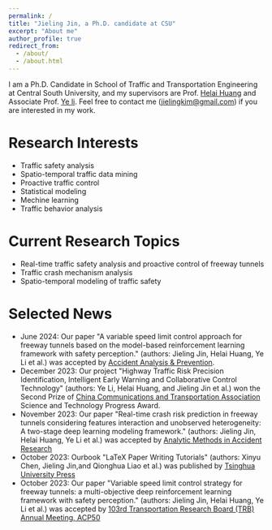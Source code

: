 ```yaml
---
permalink: /
title: "Jieling Jin, a Ph.D. candidate at CSU"
excerpt: "About me"
author_profile: true
redirect_from: 
  - /about/
  - /about.html
---
```


I am a Ph.D. Candidate in School of Traffic and Transportation Engineering at Central South University, and my supervisors are Prof. [Helai Huang](https://faculty.csu.edu.cn/huanghelai/zh_CN/index.htm) and Associate Prof. [Ye li](https://faculty.csu.edu.cn/liye/zh_CN/index.htm). Feel free to contact me (jielingkim@gmail.com) if you are interested in my work.

Research Interests
======
- Traffic safety analysis
- Spatio-temporal traffic data mining
- Proactive traffic control
- Statistical modeling
- Mechine learning
- Traffic behavior analysis

Current Research Topics
======
- Real-time traffic safety analysis and proactive control of freeway tunnels
- Traffic crash mechanism analysis
- Spatio-temporal modeling of traffic safety

Selected News
======
- June 2024: Our paper "A variable speed limit control approach for freeway tunnels based on the model-based reinforcement learning framework with safety perception." (authors: Jieling Jin, Helai Huang, Ye Li et al.) was accepted by [Accident Analysis & Prevention](https://www.sciencedirect.com/journal/accident-analysis-and-prevention).
- December 2023: Our project "Highway Traffic Risk Precision Identification, Intelligent Early Warning and Collaborative Control Technology" (authors: Ye Li, Helai Huang, and Jieling Jin  et al.) won the Second Prize of [China Communications and Transportation Association](https://www.cctaw.cn/)  Science and Technology Progress Award.
- November 2023: Our paper "Real-time crash risk prediction in freeway tunnels considering features interaction and unobserved heterogeneity: A two-stage deep learning modeling framework." (authors: Jieling Jin, Helai Huang, Ye Li et al.) was accepted by [Analytic Methods in Accident Research](https://www.sciencedirect.com/journal/analytic-methods-in-accident-research)
- October 2023: Ourbook "LaTeX Paper Writing Tutorials" (authors: Xinyu Chen, Jieling Jin,and Qionghua Liao et al.) was published by [Tsinghua University Press](http://www.tup.tsinghua.edu.cn/booksCenter/book_09090001.html)
- October 2023: Our paper "Variable speed limit control strategy for freeway tunnels: a multi-objective deep reinforcement learning framework with safety perception." (authors: Jieling Jin, Helai Huang, Ye Li et al.) was accepted by [103rd Transportation Research Board (TRB) Annual Meeting, ACP50](https://www.trb.org/AnnualMeeting/AnnualMeeting.aspx)
